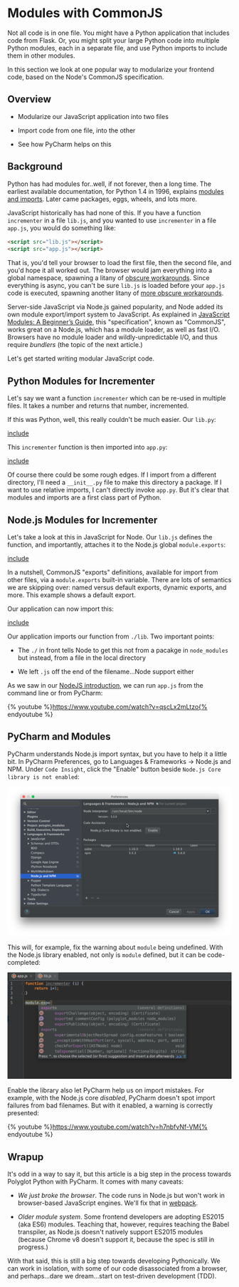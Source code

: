 # Modules with CommonJS

Not all code is in one file. You might have a Python application that
includes code from Flask. Or, you might split your large Python code
into multiple Python modules, each in a separate file, and use Python
imports to include them in other modules.

In this section we look at one popular way to modularize your frontend
code, based on the Node's CommonJS specification.

## Overview

- Modularize our JavaScript application into two files

- Import code from one file, into the other

- See how PyCharm helps on this

## Background

Python has had modules for..well, if not forever, then a long time. The
earliest available documentation, for Python 1.4 in 1996, explains
[modules and imports](https://docs.python.org/release/1.4/tut/node41.html#SECTION00700000000000000000).
Later came packages, eggs, wheels, and lots more.

JavaScript historically has had none of this. If you have a function
`incrementer` in a file `lib.js`, and you wanted to use
`incrementer` in a file `app.js`, you would do something like:

```html
<script src="lib.js"></script>
<script src="app.js"></script>
```

That is, you'd tell your browser to load the first file, then the
second file, and you'd hope it all worked out. The browser would jam
everything into a global namespace, spawning a litany of
[obscure workarounds](https://en.wikipedia.org/wiki/Immediately-invoked_function_expression).
Since everything is async, you can't be sure `lib.js` is loaded
before your `app.js` code is executed, spawning another litany of
[more obscure workarounds](https://learn.jquery.com/using-jquery-core/document-ready/).

Server-side JavaScript via Node.js gained popularity, and Node added
its own module export/import system to JavaScript. As explained in
[JavaScript Modules: A Beginner’s Guide](https://medium.freecodecamp.com/javascript-modules-a-beginner-s-guide-783f7d7a5fcc),
this "specification", known as "CommonJS", works great on a Node.js,
which has a module loader, as well as fast I/O. Browsers have no
module loader and wildly-unpredictable I/O, and thus require
*bundlers* (the topic of the next article.)

Let's get started writing modular JavaScript code.

## Python Modules for Incrementer

Let's say we want a function `incrementer` which can be re-used in
multiple files. It takes a number and returns that number, incremented.

If this was Python, well, this really couldn't be much easier. Our
`lib.py`:

[include](../../../src/modules/lib.py)

This `incrementer` function is then imported into `app.py`:

[include](../../../src/modules/app.py)

Of course there could be some rough edges. If I import from a
different directory, I'll need a `__init__.py` file to make
this directory a package. If I want to use relative imports,
I can't directly invoke `app.py`. But it's clear that modules
and imports are a first class part of Python.

## Node.js Modules for Incrementer

Let's take a look at this in JavaScript for Node. Our `lib.js`
defines the function, and importantly, attaches it to the Node.js
global `module.exports`:

[include](../../../src/modules/lib.js)

In a nutshell, CommonJS "exports" definitions, available for
import from other files, via a `module.exports` built-in variable.
There are lots of semantics we are skipping over: named versus
default exports, dynamic exports, and more. This example shows a
default export.

Our application can now import this:

[include](../../../src/modules/app.js)

Our application imports our function from `./lib`. Two important points:

- The `./` in front tells Node to get this not from a pacakge in
  `node_modules` but instead, from a file in the local directory

- We left `.js` off the end of the filename...Node support either

As we saw in our [NodeJS introduction](../../../src/hello_node/hello_node.js), 
we can run `app.js` from the command line or from PyCharm:

{% youtube %}https://www.youtube.com/watch?v=qscLx2mLtzo{% endyoutube %}

## PyCharm and Modules

PyCharm understands Node.js import syntax, but you have to help it a
little bit. In PyCharm Preferences, go to Languages & Frameworks ->
Node.js and NPM. Under `Code Insight`, click the "Enable" button
beside `Node.js Core library is not enabled`:

![Screenshot node core modules](node_core_modules.png)

This will, for example, fix the warning about `module` being
undefined. With the Node.js library enabled, not only is `module`
defined, but it can be code-completed:

![Screenshot module exports](module_exports.png)

Enable the library also let PyCharm help us on import mistakes. For
example, with the Node.js core *disabled*, PyCharm doesn't spot
import failures from bad filenames. But with it enabled, a warning
is correctly presented:

{% youtube %}https://www.youtube.com/watch?v=h7nbfvNf-VM{% endyoutube %}

## Wrapup

It's odd in a way to say it, but this article is a big step in the
process towards Polyglot Python with PyCharm. It comes with many
caveats:

- *We just broke the browser*. The code runs in Node.js but won't
  work in browser-based JavaScript engines. We'll fix that in
  [webpack](../webpack/webpack.md).

- *Older module system*. Some frontend developers are adopting
  ES2015 (aka ES6) modules. Teaching that, however, requires teaching
  the Babel transpiler, as Node.js doesn't natively support ES2015
  modules (because Chrome v8 doesn't support it, because the spec is
  still in progress.)

With that said, this is still a big step towards developing Pythonically.
We can work in isolation, with some of our code disassociated from a
browser, and perhaps...dare we dream...start on test-driven development
(TDD).

